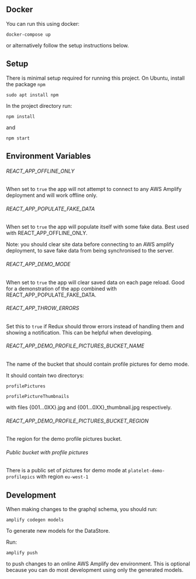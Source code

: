 ## Docker

You can run this using docker:

`docker-compose up`

or alternatively follow the setup instructions below.

## Setup

There is minimal setup required for running this project. On Ubuntu, install the package `npm`

`sudo apt install npm`

In the project directory run:

`npm install`

and

`npm start`

## Environment Variables

###### REACT_APP_OFFLINE_ONLY

When set to `true` the app will not attempt to connect to any AWS Amplify deployment and will work offline only.

###### REACT_APP_POPULATE_FAKE_DATA

When set to `true` the app will populate itself with some fake data. Best used with REACT_APP_OFFLINE_ONLY.

Note: you should clear site data before connecting to an AWS amplify deployment, to save fake data from being synchronised to the server.

###### REACT_APP_DEMO_MODE

When set to `true` the app will clear saved data on each page reload. Good for a demonstration of the app combined with REACT_APP_POPULATE_FAKE_DATA.

###### REACT_APP_THROW_ERRORS

Set this to `true` if Redux should throw errors instead of handling them and showing a notification. This can be helpful when developing.

###### REACT_APP_DEMO_PROFILE_PICTURES_BUCKET_NAME

The name of the bucket that should contain profile pictures for demo mode.

It should contain two directorys:

`profilePictures`

`profilePictureThumbnails`

with files {001...0XX}.jpg and {001...0XX}\_thumbnail.jpg respectively.

###### REACT_APP_DEMO_PROFILE_PICTURES_BUCKET_REGION

The region for the demo profile pictures bucket.

###### Public bucket with profile pictures

There is a public set of pictures for demo mode at `platelet-demo-profilepics` with region `eu-west-1`

## Development

When making changes to the graphql schema, you should run:

`amplify codegen models`

To generate new models for the DataStore.

Run:

`amplify push`

to push changes to an online AWS Amplify dev environment. This is optional because you can do most development using only the generated models.

